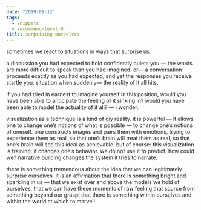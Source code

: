 ```yaml
---
date: "2019-01-12"
tags: 
  - snippets
  - recommend-level-0
title: surprising ourselves
---
```

<!-- # january 12: surprising ourselves -->

sometimes we react to situations in ways that surprise us.

a discussion you had expected to hold confidently quiets you — the words are more difficult to speak than you had imagined. or— a conversation proceeds exactly as you had expected, and yet the responses you receive startle you. situation when suddenly— the reality of it all hits.

if you had tried in earnest to imagine yourself in this position, would you have been able to anticipate the feeling of it sinking in? would you have been able to model the actuality of it all? — i wonder.

visualization as a technique is a kind of diy reality. it is powerful — it allows one to change one’s notions of what is possible — to change one’s notions of oneself. one constructs images and pairs them with emotions, trying to experience them as real, so that one’s brain will treat them as real, so that one’s brain will see this ideal as achievable. but of course: this visualization is training. it changes one’s behavior. we do not use it to predict. how could we? narrative building changes the system it tries to narrate.

there is something tremendous about the idea that we can legitimately surprise ourselves. it is an affirmation that there is something bright and sparkling in us — that we exist over and above the models we hold of ourselves. that we can have these moments of raw feeling that source from something beyond our grasp! that there is something within ourselves and within the world at which to marvel!
